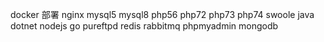 docker 部署 nginx mysql5 mysql8 php56 php72 php73 php74 swoole java dotnet nodejs go pureftpd redis rabbitmq phpmyadmin mongodb
